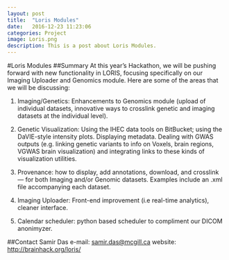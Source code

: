 ```yaml
---
layout: post
title:  "Loris Modules"
date:   2016-12-23 11:23:06
categories: Project
image: Loris.png
description: This is a post about Loris Modules.
---
```

#Loris Modules
##Summary
At this year’s Hackathon, we will be pushing forward with new functionality in LORIS, focusing specifically on our Imaging Uploader and Genomics module. Here are some of the areas that we will be discussing:

1. Imaging/Genetics: Enhancements to Genomics module (upload of individual datasets, innovative ways to crosslink genetic and imaging datasets at the individual level).

2. Genetic Visualization: Using the IHEC data tools on BitBucket; using the DaVIE-style intensity plots. Displaying metadata. Dealing with GWAS outputs (e.g. linking genetic variants to info on Voxels, brain regions, VGWAS brain visualization) and integrating links to these kinds of visualization utilities.

3. Provenance: how to display, add annotations, download, and crosslink — for both Imaging and/or Genomic datasets. Examples include an .xml file accompanying each dataset.

4. Imaging Uploader: Front-end improvement (i.e real-time analytics), cleaner interface.

5. Calendar scheduler: python based scheduler to compliment our DICOM anonimyzer.

##Contact
Samir Das
e-mail: samir.das@mcgill.ca
website: http://brainhack.org/loris/